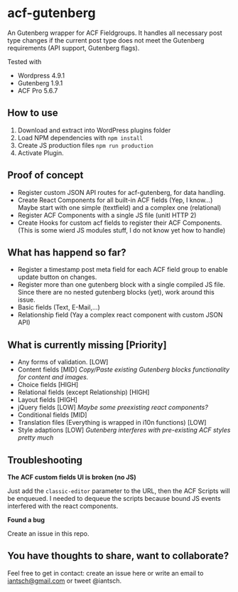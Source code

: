 # acf-gutenberg
An Gutenberg wrapper for ACF Fieldgroups. It handles all necessary post type changes if the current post type does not meet the Gutenberg requirements (API support, Gutenberg flags).

Tested with
- Wordpress 4.9.1
- Gutenberg 1.9.1
- ACF Pro 5.6.7

## How to use
1. Download and extract into WordPress plugins folder
2. Load NPM dependencies with ``npm install``
3. Create JS production files ``npm run production``
4. Activate Plugin.

## Proof of concept
- Register custom JSON API routes for acf-gutenberg, for data handling.
- Create React Components for all built-in ACF fields (Yep, I know...) Maybe start with one simple (textfield) and a complex one (relational)
- Register ACF Components with a single JS file (unitl HTTP 2) 
- Create Hooks for custom acf fields to register their ACF Components. (This is some wierd JS modules stuff, I do not know yet how to handle)

## What has happend so far?
- Register a timestamp post meta field for each ACF field group to enable update button on changes.
- Register more than one gutenberg block with a single compiled JS file. Since there are no nested gutenberg blocks (yet), work around this issue.
- Basic fields (Text, E-Mail,…)
- Relationship field (Yay a complex react component with custom JSON API)

## What is currently missing [Priority]
- Any forms of validation. [LOW]
- Content fields [MID] _Copy/Paste existing Gutenberg blocks functionality for content and images._
- Choice fields [HIGH]
- Relational fields (except Relationship) [HIGH]
- Layout fields [HIGH]
- jQuery fields [LOW] _Maybe some preexisting react components?_
- Conditional fields [MID]
- Translation files (Everything is wrapped in i10n functions) [LOW]
- Style adaptions [LOW] _Gutenberg interferes with pre-existing ACF styles pretty much_

## Troubleshooting

**The ACF custom fields UI is broken (no JS)**

Just add the ``classic-editor`` parameter to the URL, then the ACF Scripts will be enqueued. I needed to dequeue the scripts because bound JS events interfered with the react components.

**Found a bug**

Create an issue in this repo.

## You have thoughts to share, want to collaborate?
Feel free to get in contact: create an issue here or write an email to iantsch@gmail.com or tweet @iantsch.
